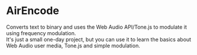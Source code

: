 # AirEncode
Converts text to binary and uses the Web Audio API/Tone.js to modulate it using frequency modulation.  
It's just a small one-day project, but you can use it to learn the basics about Web Audio user media, Tone.js and simple modulation.